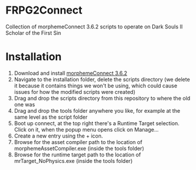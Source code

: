 # FRPG2Connect
Collection of morphemeConnect 3.6.2 scripts to operate on Dark Souls II Scholar of the First Sin

# Installation
1) Download and install [morphemeConnect 3.6.2](https://drive.google.com/file/d/1UrRWBiT5F_qWqQO8GTDKP0KGrxFRtihi/view?usp=sharing)
2) Navigate to the installation folder, delete the scripts directory (we delete it because it contains things we won't be using, which could cause issues for how the modified scripts were created)
3) Drag and drop the scripts directory from this repository to where the old one was
4) Drag and drop the tools folder anywhere you like, for example at the same level as the script folder
5) Boot up connect, at the top right there's a Runtime Target selection. Click on it, when the popup menu opens click on Manage...
6) Create a new entry using the + icon.
7) Browse for the asset compiler path to the location of morphemeAssetCompiler.exe (inside the tools folder)
8) Browse for the runtime target path to the location of mrTarget_NoPhysics.exe (inside the tools folder)

